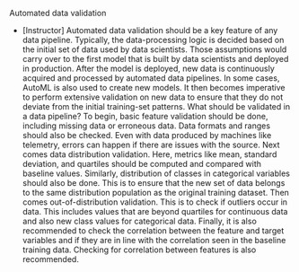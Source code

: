 Automated data validation
- [Instructor] Automated data validation should be a key feature of any data pipeline. Typically, the data-processing logic is decided based on the initial set of data used by data scientists. Those assumptions would carry over to the first model that is built by data scientists and deployed in production. After the model is deployed, new data is continuously acquired and processed by automated data pipelines. In some cases, AutoML is also used to create new models. It then becomes imperative to perform extensive validation on new data to ensure that they do not deviate from the initial training-set patterns. What should be validated in a data pipeline? To begin, basic feature validation should be done, including missing data or erroneous data. Data formats and ranges should also be checked. Even with data produced by machines like telemetry, errors can happen if there are issues with the source. Next comes data distribution validation. Here, metrics like mean, standard deviation, and quartiles should be computed and compared with baseline values. Similarly, distribution of classes in categorical variables should also be done. This is to ensure that the new set of data belongs to the same distribution population as the original training dataset. Then comes out-of-distribution validation. This is to check if outliers occur in data. This includes values that are beyond quartiles for continuous data and also new class values for categorical data. Finally, it is also recommended to check the correlation between the feature and target variables and if they are in line with the correlation seen in the baseline training data. Checking for correlation between features is also recommended.
